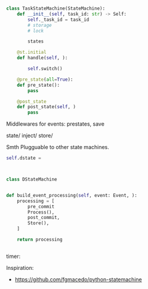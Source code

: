 
```python

class TaskStateMachine(StateMachine):
    def __init__(self, task_id: str) -> Self:
        self._task_id = task_id
        # storage
        # lock

        states

    @st.initial
    def handle(self, ):

        self.switch()

    @pre_state(all=True):
    def pre_state():
        pass

    @post_state
    def post_state(self, )
        pass


```

Middlewares for events: prestates, save

state/
inject/
store/

Smth Plugguable to other state machines.

```python
self.dstate =



class DStateMachine


def build_event_processing(self, event: Event, ):
    processing = [
        pre_commit
        Process(),
        post_commit,
        Store(),
    ]

    return processing
```


```python


```


timer:




Inspiration:
- https://github.com/fgmacedo/python-statemachine
